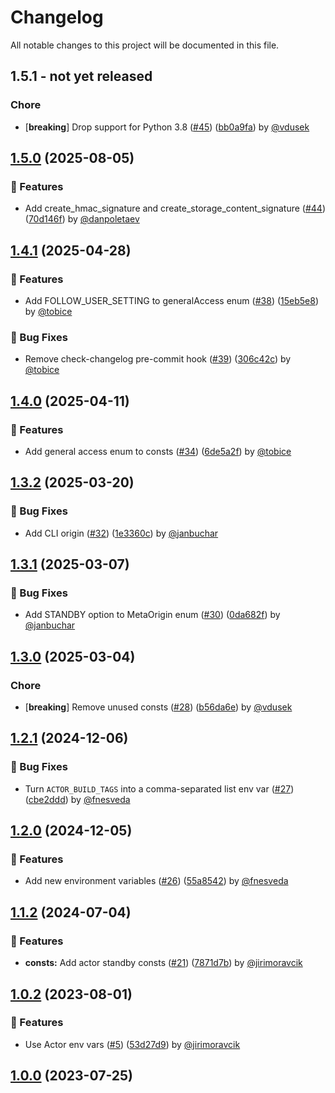 # Changelog

All notable changes to this project will be documented in this file.

<!-- git-cliff-unreleased-start -->
## 1.5.1 - **not yet released**

### Chore

- [**breaking**] Drop support for Python 3.8 ([#45](https://github.com/apify/apify-shared-python/pull/45)) ([bb0a9fa](https://github.com/apify/apify-shared-python/commit/bb0a9faabf30e5259066a8e35b93941b2ebfbfea)) by [@vdusek](https://github.com/vdusek)


<!-- git-cliff-unreleased-end -->
## [1.5.0](https://github.com/apify/apify-shared-python/releases/tag/v1.5.0) (2025-08-05)

### 🚀 Features

- Add create_hmac_signature and create_storage_content_signature ([#44](https://github.com/apify/apify-shared-python/pull/44)) ([70d146f](https://github.com/apify/apify-shared-python/commit/70d146f933adcf2cbe2f224c07efa603fb7ae77a)) by [@danpoletaev](https://github.com/danpoletaev)


## [1.4.1](https://github.com/apify/apify-shared-python/releases/tag/v1.4.1) (2025-04-28)

### 🚀 Features

- Add FOLLOW_USER_SETTING to generalAccess enum ([#38](https://github.com/apify/apify-shared-python/pull/38)) ([15eb5e8](https://github.com/apify/apify-shared-python/commit/15eb5e8d3aae7c906282137e31c9aedcf279ddf3)) by [@tobice](https://github.com/tobice)

### 🐛 Bug Fixes

- Remove check-changelog pre-commit hook ([#39](https://github.com/apify/apify-shared-python/pull/39)) ([306c42c](https://github.com/apify/apify-shared-python/commit/306c42ca23553391ed148acc32df75f71de15b21)) by [@tobice](https://github.com/tobice)


## [1.4.0](https://github.com/apify/apify-shared-python/releases/tag/v1.4.0) (2025-04-11)

### 🚀 Features

- Add general access enum to consts ([#34](https://github.com/apify/apify-shared-python/pull/34)) ([6de5a2f](https://github.com/apify/apify-shared-python/commit/6de5a2f901625def4b45a2af1d24f8d4ab33664c)) by [@tobice](https://github.com/tobice)


## [1.3.2](https://github.com/apify/apify-shared-python/releases/tag/v1.3.2) (2025-03-20)

### 🐛 Bug Fixes

- Add CLI origin ([#32](https://github.com/apify/apify-shared-python/pull/32)) ([1e3360c](https://github.com/apify/apify-shared-python/commit/1e3360c20636c0d8c9d01dcb4d9e196647e9afb0)) by [@janbuchar](https://github.com/janbuchar)


## [1.3.1](https://github.com/apify/apify-shared-python/releases/tag/v1.3.1) (2025-03-07)

### 🐛 Bug Fixes

- Add STANDBY option to MetaOrigin enum ([#30](https://github.com/apify/apify-shared-python/pull/30)) ([0da682f](https://github.com/apify/apify-shared-python/commit/0da682f128bab62bf47264eb42e88b34245b41c8)) by [@janbuchar](https://github.com/janbuchar)


## [1.3.0](https://github.com/apify/apify-shared-python/releases/tag/v1.3.0) (2025-03-04)

### Chore

- [**breaking**] Remove unused consts ([#28](https://github.com/apify/apify-shared-python/pull/28)) ([b56da6e](https://github.com/apify/apify-shared-python/commit/b56da6e3652c157d087513727e5496530381d0d1)) by [@vdusek](https://github.com/vdusek)


## [1.2.1](https://github.com/apify/apify-shared-python/releases/tag/v1.2.1) (2024-12-06)

### 🐛 Bug Fixes

- Turn `ACTOR_BUILD_TAGS` into a comma-separated list env var ([#27](https://github.com/apify/apify-shared-python/pull/27)) ([cbe2ddd](https://github.com/apify/apify-shared-python/commit/cbe2ddd5ec4312acdaf8f35308191c26cbc7dfc7)) by [@fnesveda](https://github.com/fnesveda)


## [1.2.0](https://github.com/apify/apify-shared-python/releases/tag/v1.2.0) (2024-12-05)

### 🚀 Features

- Add new environment variables ([#26](https://github.com/apify/apify-shared-python/pull/26)) ([55a8542](https://github.com/apify/apify-shared-python/commit/55a8542639ba9db2e151174412a7cc72883e9679)) by [@fnesveda](https://github.com/fnesveda)


## [1.1.2](https://github.com/apify/apify-shared-python/releases/tag/v1.1.2) (2024-07-04)

### 🚀 Features

- **consts:** Add actor standby consts ([#21](https://github.com/apify/apify-shared-python/pull/21)) ([7871d7b](https://github.com/apify/apify-shared-python/commit/7871d7b1d1ce52e4ce6af587e88b95fa842c6280)) by [@jirimoravcik](https://github.com/jirimoravcik)


## [1.0.2](https://github.com/apify/apify-shared-python/releases/tag/v1.0.2) (2023-08-01)

### 🚀 Features

- Use Actor env vars ([#5](https://github.com/apify/apify-shared-python/pull/5)) ([53d27d9](https://github.com/apify/apify-shared-python/commit/53d27d9551ddb143ae26e33b2bb7f7e9a06871d0)) by [@jirimoravcik](https://github.com/jirimoravcik)


## [1.0.0](https://github.com/apify/apify-shared-python/releases/tag/v1.0.0) (2023-07-25)


<!-- generated by git-cliff -->